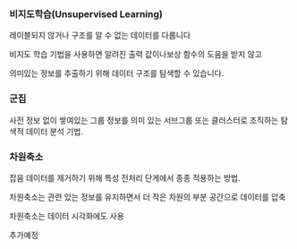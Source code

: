 ### 비지도학습(Unsupervised Learning)

레이블되지 않거나 구조를 알 수 없는 데이터를 다룹니다

비지도 학습 기법을 사용하면 알려진 출력 값이나보상 함수의 도음을 받지 않고

의미있는 정보를 추출하기 위해 데이터 구조를 탐색할 수 있습니다.



### 군집

사전 정보 없이 쌓여있는 그룹 정보를 의미 있는 서브그룹  또는 클러스터로 조직하는 탐색적 데이터 분석 기법.



### 차원축소

잡음 데이터를 제거하기 위해 특성 전처리 단게에서 종종 적용하는 방법.

차원축소는 관련 있는 정보를 유지하면서 더 작은 차원의 부분 공간으로 데이터를 압축



차원축소는 데이터 시각화에도 사용


추가예정
